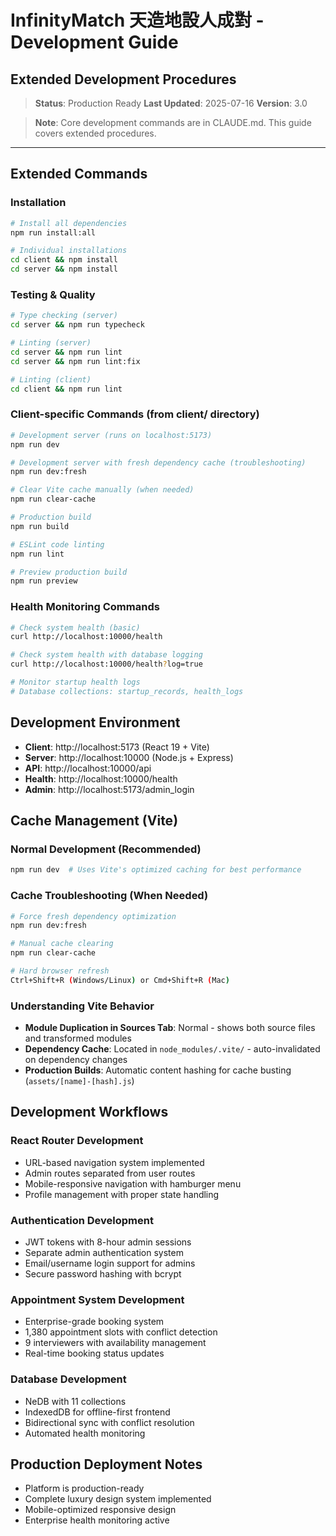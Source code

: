# InfinityMatch 天造地設人成對 - Development Guide
## Extended Development Procedures

> **Status**: Production Ready
> **Last Updated**: 2025-07-16
> **Version**: 3.0

> **Note**: Core development commands are in CLAUDE.md. This guide covers extended procedures.

---

## Extended Commands

### Installation
```bash
# Install all dependencies
npm run install:all

# Individual installations
cd client && npm install
cd server && npm install
```

### Testing & Quality
```bash
# Type checking (server)
cd server && npm run typecheck

# Linting (server)
cd server && npm run lint
cd server && npm run lint:fix

# Linting (client)
cd client && npm run lint
```

### Client-specific Commands (from client/ directory)
```bash
# Development server (runs on localhost:5173)
npm run dev

# Development server with fresh dependency cache (troubleshooting)
npm run dev:fresh

# Clear Vite cache manually (when needed)
npm run clear-cache

# Production build
npm run build

# ESLint code linting
npm run lint

# Preview production build
npm run preview
```

### Health Monitoring Commands
```bash
# Check system health (basic)
curl http://localhost:10000/health

# Check system health with database logging
curl http://localhost:10000/health?log=true

# Monitor startup health logs
# Database collections: startup_records, health_logs
```

## Development Environment
- **Client**: http://localhost:5173 (React 19 + Vite)
- **Server**: http://localhost:10000 (Node.js + Express)
- **API**: http://localhost:10000/api
- **Health**: http://localhost:10000/health
- **Admin**: http://localhost:5173/admin_login

## Cache Management (Vite)

### Normal Development (Recommended)
```bash
npm run dev  # Uses Vite's optimized caching for best performance
```

### Cache Troubleshooting (When Needed)
```bash
# Force fresh dependency optimization
npm run dev:fresh

# Manual cache clearing
npm run clear-cache

# Hard browser refresh
Ctrl+Shift+R (Windows/Linux) or Cmd+Shift+R (Mac)
```

### Understanding Vite Behavior
- **Module Duplication in Sources Tab**: Normal - shows both source files and transformed modules
- **Dependency Cache**: Located in `node_modules/.vite/` - auto-invalidated on dependency changes
- **Production Builds**: Automatic content hashing for cache busting (`assets/[name]-[hash].js`)

## Development Workflows

### React Router Development
- URL-based navigation system implemented
- Admin routes separated from user routes
- Mobile-responsive navigation with hamburger menu
- Profile management with proper state handling

### Authentication Development
- JWT tokens with 8-hour admin sessions
- Separate admin authentication system
- Email/username login support for admins
- Secure password hashing with bcrypt

### Appointment System Development
- Enterprise-grade booking system
- 1,380 appointment slots with conflict detection
- 9 interviewers with availability management
- Real-time booking status updates

### Database Development
- NeDB with 11 collections
- IndexedDB for offline-first frontend
- Bidirectional sync with conflict resolution
- Automated health monitoring

## Production Deployment Notes
- Platform is production-ready
- Complete luxury design system implemented
- Mobile-optimized responsive design
- Enterprise health monitoring active